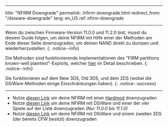 * * *

title: "NFIRM Downgrade" permalink: /nfirm-downgrade.html redirect_from: "/dsiware-downgrade" lang: en_US ref: nfirm-downgrade

* * *

Wenn du zwischen Firmware-Version 11.0.0 und 11.2.0 bist, musst du diesem Guide folgen, um deine NFIRM mit Hilfe einer der Methoden am Ende dieser Seite downzugraden, um deinen NAND direkt zu dumpen und wiederherzustellen. {: .notice--info}

Die Methoden sind funktionierende Implementationen des "FIRM partitions known-well plaintext"-Exploits, welcher [hier](https://www.3dbrew.org/wiki/3DS_System_Flaws) im Detail beschrieben. {: .notice--info}

Sie funktionieren auf dem New 3DS, Old 3DS, und dem 2DS (wobei die DSiWare-Methoden einige Einschränkungen haben). {: .notice--success}

* * *

+ Nutze [diesen Link](hardmod-downgrade) um deine NFIRM mit einer [Hardmod](https://gbatemp.net/threads/414498/) downzugraden
+ Nutze [diesen Link](dsiware-downgrade-(save-injection)) um deine NFIRM mit DSiWare und einer der vier Spiele auf der Liste downzugraden *(Nur 11.0.0 bis 11.1.0)*
+ Nutze [diesen Link](dsiware-downgrade-(app-injection-and-second-3ds)) um deine NFIRM mit DSiWare und einem zweiten 3DS (der bereits CFW besitzt) downzugraden